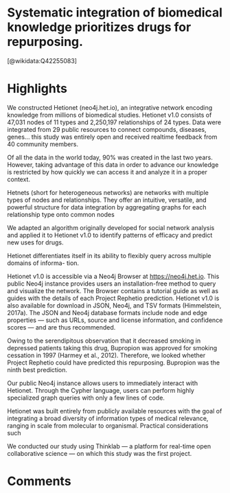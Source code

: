 
Systematic integration of biomedical knowledge prioritizes drugs for repurposing.
=================================================================================
  
  [@wikidata:Q42255083]  

# Highlights

We constructed Hetionet (neo4j.het.io), an integrative network encoding knowledge from millions of biomedical studies. Hetionet v1.0 consists of 47,031 nodes of 11 types and 2,250,197 relationships of 24 types. Data were integrated from 29 public resources to connect compounds, diseases, genes... this study was entirely open and received realtime feedback from 40 community members.

Of all the data in the world today, 90% was created in the last two years. However, taking advantage of this data in order to advance our knowledge is restricted by how quickly we can access it and analyze it in a proper context.

Hetnets (short for heterogeneous networks) are networks with multiple types of nodes and relationships. They offer an intuitive, versatile, and powerful structure for data integration by aggregating graphs for each relationship type onto common nodes

We adapted an algorithm originally developed for social network analysis and applied it to Hetionet v1.0 to identify patterns of efficacy and predict new uses for drugs.

Hetionet differentiates itself in its ability to flexibly query across multiple domains of informa- tion.

Hetionet v1.0 is accessible via a Neo4j Browser at https://neo4j.het.io. This public Neo4j instance provides users an installation-free method to query and visualize the network. The Browser contains a tutorial guide as well as guides with the details of each Project Rephetio prediction. Hetionet v1.0 is also available for download in JSON, Neo4j, and TSV formats (Himmelstein, 2017a). The JSON and Neo4j database formats include node and edge properties — such as URLs, source and license information, and confidence scores — and are thus recommended.

Owing to the serendipitous observation that it decreased smoking in depressed patients taking this drug, Bupropion was approved for smoking cessation in 1997 (Harmey et al., 2012). Therefore, we looked whether Project Rephetio could have predicted this repurposing. Bupropion was the ninth best prediction. 

Our public Neo4j instance allows users to immediately interact with Hetionet. Through the Cypher language, users can perform highly specialized graph queries with only a few lines of code. 

Hetionet was built entirely from publicly available resources with the goal of integrating a broad diversity of information types of medical relevance, ranging in scale from molecular to organismal. Practical considerations such

We conducted our study using Thinklab — a platform for real-time open collaborative science — on which this study was the first project. 

# Comments
